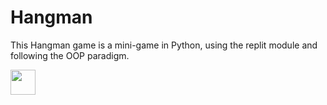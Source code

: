 # Hangman
This Hangman game is a mini-game in Python, using the replit module and following the OOP paradigm. 

<img src="https://iili.io/X0IbYx.gif" width="40" height="40" />
